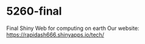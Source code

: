 # 5260-final
Final Shiny Web for computing on earth
Our website: https://rapidash666.shinyapps.io/tech/
